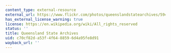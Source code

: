 ```yaml
---
content_type: external-resource
external_url: https://www.flickr.com/photos/queenslandstatearchives/5948493361/
has_external_license_warning: true
license: https://en.wikipedia.org/wiki/All_rights_reserved
status: ''
title: Queensland State Archives
uid: c70cf82d-a53f-4f64-8859-6d4a95fe8d91
wayback_url: ''
---
```

